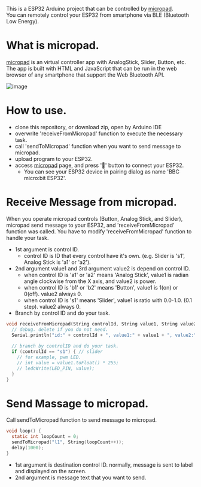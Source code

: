 This is a ESP32 Arduino project that can be controlled by [micropad](https://github.com/secile/micropad).  
You can remotely control your ESP32 from smartphone via BLE (Bluetooth Low Energy).

# What is micropad.
[micropad](https://github.com/secile/micropad) is an virtual controller app with AnalogStick, Slider, Button, etc.
The app is built with HTML and JavaScript that can be run in the web browser of any smartphone that support the Web Bluetooth API.

![image](https://github.com/user-attachments/assets/02a81074-fa8e-4177-a1b6-99e8fae305b1)

# How to use.
- clone this repository, or download zip, open by Arduino IDE
- overwrite 'receiveFromMicropad' function to execute the necessary task.
- call 'sendToMicropad' function when you want to send message to micropad.
- upload program to your ESP32.
- access [micropad](https://secile.github.io/micropad/) page, and press '🚩' button to connect your ESP32.
  - You can see your ESP32 device in pairing dialog as name 'BBC micro:bit ESP32'.

# Receive Message from micropad.
When you operate micropad controls (Button, Analog Stick, and Slider), micropad send message to your ESP32, and 'receiveFromMicropad' function was called.
You have to modify 'receiveFromMicropad' function to handle your task.  
- 1st argument is control ID.
  - control ID is ID that every control have it's own. (e.g. Slider is 's1', Analog Stick is 'a1' or 'a2').
- 2nd argument value1 and 3rd argument value2 is depend on control ID.
  - when control ID is 'a1' or 'a2' means 'Analog Stick', value1 is radian angle clockwise from the X axis, and value2 is power.
  - when control ID is 'b1' or 'b2' means 'Button', value1 is 1(on) or 0(off). value2 always 0.
  - when control ID is 's1' means 'Slider', value1 is ratio with 0.0-1.0. (0.1 step). value2 always 0.
- Branch by control ID and do your task.

```c
void receiveFromMicropad(String controlId, String value1, String value2) {
  // debug. delete if you do not need.
  Serial.println("id:" + controlId + ", value1:" + value1 + ", value2:" + value2);
  
  // branch by controlID and do your task.
  if (controlId == "s1") { // slider
    // for example, pwm LED.
    // int value = value1.toFloat() * 255;
    // ledcWrite(LED_PIN, value);
  }
}
```

# Send Massage to micropad.
Call sendToMicropad function to send message to micropad.

```c
void loop() {
  static int loopCount = 0;
  sendToMicropad("l1", String(loopCount++));
  delay(1000);
}
```

- 1st argument is destination control ID. normally, message is sent to label and displayed on the screen.
- 2nd argument is message text that you want to send.
